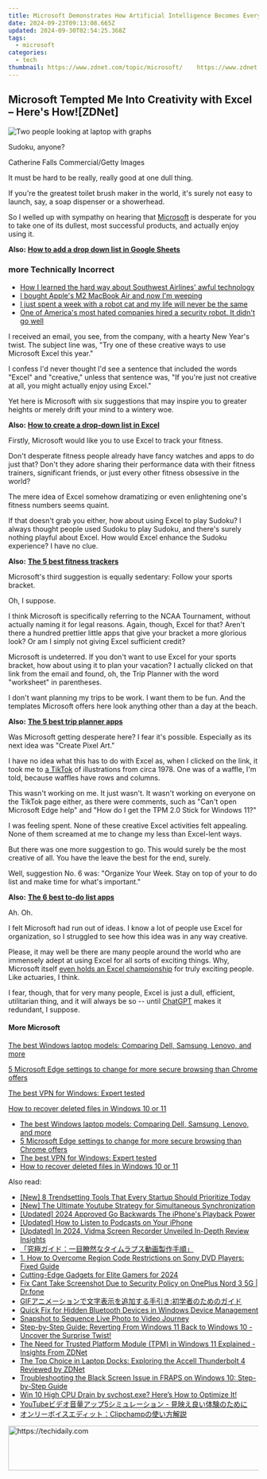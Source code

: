 ```yaml
---
title: Microsoft Demonstrates How Artificial Intelligence Becomes Everyday Companion with Innovative Display - Insights From ZDNet
date: 2024-09-23T09:13:08.665Z
updated: 2024-09-30T02:54:25.368Z
tags:
  - microsoft
categories:
  - tech
thumbnail: https://www.zdnet.com/topic/microsoft/    https://www.zdnet.com/a/img/resize/7c9baac3cf3b02c98770dfc69837ac876a781bb4/2024/03/12/7d9adf58-8ed7-4ae7-93bb-69f6a58c1fec/screenshot-2024-03-12-at-8-59-01am.png?width=170&height=96&fit=crop&format=pjpg&auto=webp
---
```


## Microsoft Tempted Me Into Creativity with Excel – Here's How![ZDNet]

![Two people looking at laptop with graphs](https://www.zdnet.com/a/img/resize/eafd1a387bb7e6b0265f3284c302e0f46ce07339/2023/02/03/af3b58e0-11c8-4c69-a84b-e91c7dc510eb/gettyimages-1441723112.jpg?auto=webp&width=1280)

Sudoku, anyone?

Catherine Falls Commercial/Getty Images

It must be hard to be really, really good at one dull thing.

If you're the greatest toilet brush maker in the world, it's surely not easy to launch, say, a soap dispenser or a showerhead.

So I welled up with sympathy on hearing that [Microsoft](https://www.zdnet.com/home-and-office/work-life/microsoft-teams-premium-is-getting-a-gpt-boost-via-openai/) is desperate for you to take one of its dullest, most successful products, and actually enjoy using it.

**Also:** [**How to add a drop down list in Google Sheets**](https://www.zdnet.com/home-and-office/work-life/how-to-add-a-drop-down-list-in-google-sheets/)

### more Technically Incorrect

* [How I learned the hard way about Southwest Airlines' awful technology](https://www.zdnet.com/article/how-i-learned-the-hard-way-about-southwest-airlines-awful-technology/)
* [I bought Apple's M2 MacBook Air and now I'm weeping](https://www.zdnet.com/article/i-bought-apples-m2-macbook-air-and-now-im-weeping/)
* [I just spent a week with a robot cat and my life will never be the same](https://www.zdnet.com/article/i-just-spent-a-week-with-a-robot-cat-and-my-life-will-never-be-the-same/)
* [One of America's most hated companies hired a security robot. It didn't go well](https://www.zdnet.com/article/one-of-americas-most-hated-companies-hired-a-security-robot-it-didnt-go-well/)

I received an email, you see, from the company, with a hearty New Year's twist. The subject line was, "Try one of these creative ways to use Microsoft Excel this year." 

I confess I'd never thought I'd see a sentence that included the words "Excel" and "creative," unless that sentence was, "If you're just not creative at all, you might actually enjoy using Excel." 

Yet here is Microsoft with six suggestions that may inspire you to greater heights or merely drift your mind to a wintery woe.

**Also:** [**How to create a drop-down list in Excel**](https://www.zdnet.com/home-and-office/work-life/how-to-create-a-drop-down-list-in-excel/)

Firstly, Microsoft would like you to use Excel to track your fitness. 

Don't desperate fitness people already have fancy watches and apps to do just that? Don't they adore sharing their performance data with their fitness trainers, significant friends, or just every other fitness obsessive in the world? 

The mere idea of Excel somehow dramatizing or even enlightening one's fitness numbers seems quaint.

If that doesn't grab you either, how about using Excel to play Sudoku? I always thought people used Sudoku to play Sudoku, and there's surely nothing playful about Excel. How would Excel enhance the Sudoku experience? I have no clue.

**Also:** [**The 5 best fitness trackers**](https://www.zdnet.com/article/best-fitness-tracker/) 

Microsoft's third suggestion is equally sedentary: Follow your sports bracket.

Oh, I suppose. 

I think Microsoft is specifically referring to the NCAA Tournament, without actually naming it for legal reasons. Again, though, Excel for that? Aren't there a hundred prettier little apps that give your bracket a more glorious look? Or am I simply not giving Excel sufficient credit?

Microsoft is undeterred. If you don't want to use Excel for your sports bracket, how about using it to plan your vacation? I actually clicked on that link from the email and found, oh, the Trip Planner with the word "worksheet" in parentheses. 

I don't want planning my trips to be work. I want them to be fun. And the templates Microsoft offers here look anything other than a day at the beach.

**Also:** [**The 5 best trip planner apps**](https://www.zdnet.com/article/best-trip-planner-app/)

Was Microsoft getting desperate here? I fear it's possible. Especially as its next idea was "Create Pixel Art." 

I have no idea what this has to do with Excel as, when I clicked on the link, it took me to [a TikTok](https://www.tiktok.com/@microsoft365/video/7017812421733633285?ocid=cmm50bixyyq) of illustrations from circa 1978\. One was of a waffle, I'm told, because waffles have rows and columns. 

This wasn't working on me. It just wasn't. It wasn't working on everyone on the TikTok page either, as there were comments, such as "Can't open Microsoft Edge help" and "How do I get the TPM 2.0 Stick for Windows 11?"

I was feeling spent. None of these creative Excel activities felt appealing. None of them screamed at me to change my less than Excel-lent ways.

But there was one more suggestion to go. This would surely be the most creative of all. You have the leave the best for the end, surely.

Well, suggestion No. 6 was: "Organize Your Week. Stay on top of your to do list and make time for what's important."

**Also:** [**The 6 best to-do list apps**](https://www.zdnet.com/home-and-office/work-life/best-to-do-list-app/)

Ah. Oh.

I felt Microsoft had run out of ideas. I know a lot of people use Excel for organization, so I struggled to see how this idea was in any way creative.

Please, it may well be there are many people around the world who are immensely adept at using Excel for all sorts of exciting things. Why, Microsoft itself [even holds an Excel championship](https://www.zdnet.com/article/i-just-watched-microsoft-try-to-make-excel-exciting-recovery-wont-be-easy/) for truly exciting people. Like actuaries, I think.

I fear, though, that for very many people, Excel is just a dull, efficient, utilitarian thing, and it will always be so -- until [ChatGPT](https://www.zdnet.com/article/chatgpts-next-big-challenge-helping-microsoft-to-challenge-google-search/) makes it redundant, I suppose.

#### More Microsoft

[The best Windows laptop models: Comparing Dell, Samsung, Lenovo, and more](https://www.zdnet.com/article/best-windows-laptop/ "The best Windows laptop models: Comparing Dell, Samsung, Lenovo, and more")

[5 Microsoft Edge settings to change for more secure browsing than Chrome offers](https://www.zdnet.com/article/5-microsoft-edge-settings-to-change-for-more-secure-browsing-than-chrome-offers/ "5 Microsoft Edge settings to change for more secure browsing than Chrome offers")

[The best VPN for Windows: Expert tested](https://www.zdnet.com/article/best-vpn-for-windows-pc/ "The best VPN for Windows: Expert tested")

[How to recover deleted files in Windows 10 or 11](https://www.zdnet.com/article/how-to-recover-deleted-files-in-windows-10-or-11/ "How to recover deleted files in Windows 10 or 11")

* [The best Windows laptop models: Comparing Dell, Samsung, Lenovo, and more](https://www.zdnet.com/article/best-windows-laptop/ "The best Windows laptop models: Comparing Dell, Samsung, Lenovo, and more")
* [5 Microsoft Edge settings to change for more secure browsing than Chrome offers](https://www.zdnet.com/article/5-microsoft-edge-settings-to-change-for-more-secure-browsing-than-chrome-offers/ "5 Microsoft Edge settings to change for more secure browsing than Chrome offers")
* [The best VPN for Windows: Expert tested](https://www.zdnet.com/article/best-vpn-for-windows-pc/ "The best VPN for Windows: Expert tested")
* [How to recover deleted files in Windows 10 or 11](https://www.zdnet.com/article/how-to-recover-deleted-files-in-windows-10-or-11/ "How to recover deleted files in Windows 10 or 11")

<ins class="adsbygoogle"
     style="display:block"
     data-ad-format="autorelaxed"
     data-ad-client="ca-pub-7571918770474297"
     data-ad-slot="1223367746"></ins>

<ins class="adsbygoogle"
     style="display:block"
     data-ad-client="ca-pub-7571918770474297"
     data-ad-slot="8358498916"
     data-ad-format="auto"
     data-full-width-responsive="true"></ins>

<span class="atpl-alsoreadstyle">Also read:</span>
<div><ul>
<li><a href="https://facebook-video-files.techidaily.com/new-8-trendsetting-tools-that-every-startup-should-prioritize-today/"><u>[New] 8 Trendsetting Tools That Every Startup Should Prioritize Today</u></a></li>
<li><a href="https://facebook-record-videos.techidaily.com/new-the-ultimate-youtube-strategy-for-simultaneous-synchronization/"><u>[New] The Ultimate Youtube Strategy for Simultaneous Synchronization</u></a></li>
<li><a href="https://fox-friendly.techidaily.com/updated-2024-approved-go-backwards-the-iphones-playback-power/"><u>[Updated] 2024 Approved Go Backwards The iPhone's Playback Power</u></a></li>
<li><a href="https://fox-direct.techidaily.com/updated-how-to-listen-to-podcasts-on-your-iphone/"><u>[Updated] How to Listen to Podcasts on Your iPhone</u></a></li>
<li><a href="https://desktop-recording.techidaily.com/updated-in-2024-vidma-screen-recorder-unveiled-in-depth-review-insights/"><u>[Updated] In 2024, Vidma Screen Recorder Unveiled In-Depth Review Insights</u></a></li>
<li><a href="https://win-community.techidaily.com/44cm56m25qw144ks44kk44oj77ya5lia55uu556t54s244gq44k44kk44og44op44ox44k55yuv55s76ko95l2c5oml6acg44cn/"><u>「究極ガイド：一目瞭然なタイムラプス動画製作手順」</u></a></li>
<li><a href="https://win-community.techidaily.com/1-how-to-overcome-region-code-restrictions-on-sony-dvd-players-fixed-guide/"><u>1. How to Overcome Region Code Restrictions on Sony DVD Players: Fixed Guide</u></a></li>
<li><a href="https://youtube-blog.techidaily.com/ng-edge-gadgets-for-elite-gamers-for-2024/"><u>Cutting-Edge Gadgets for Elite Gamers for 2024</u></a></li>
<li><a href="https://howto.techidaily.com/fix-cant-take-screenshot-due-to-security-policy-on-oneplus-nord-3-5g-drfone-by-drfone-fix-android-problems-fix-android-problems/"><u>Fix Cant Take Screenshot Due to Security Policy on OnePlus Nord 3 5G | Dr.fone</u></a></li>
<li><a href="https://win-community.techidaily.com/1726027822715-gif/"><u>GIFアニメーションで文字表示を追加する手引き:初学者のためのガイド</u></a></li>
<li><a href="https://win-howtos.techidaily.com/quick-fix-for-hidden-bluetooth-devices-in-windows-device-management/"><u>Quick Fix for Hidden Bluetooth Devices in Windows Device Management</u></a></li>
<li><a href="https://extra-hints.techidaily.com/snapshot-to-sequence-live-photo-to-video-journey/"><u>Snapshot to Sequence Live Photo to Video Journey</u></a></li>
<li><a href="https://win-community.techidaily.com/step-by-step-guide-reverting-from-windows-11-back-to-windows-10-uncover-the-surprise-twist/"><u>Step-by-Step Guide: Reverting From Windows 11 Back to Windows 10 - Uncover the Surprise Twist!</u></a></li>
<li><a href="https://win-community.techidaily.com/the-need-for-trusted-platform-module-tpm-in-windows-11-explained-insights-from-zdnet/"><u>The Need for Trusted Platform Module (TPM) in Windows 11 Explained - Insights From ZDNet</u></a></li>
<li><a href="https://win-community.techidaily.com/the-top-choice-in-laptop-docks-exploring-the-accell-thunderbolt-4-reviewed-by-zdnet/"><u>The Top Choice in Laptop Docks: Exploring the Accell Thunderbolt 4 Reviewed by ZDNet</u></a></li>
<li><a href="https://win-community.techidaily.com/troubleshooting-the-black-screen-issue-in-fraps-on-windows-10-step-by-step-guide/"><u>Troubleshooting the Black Screen Issue in FRAPS on Windows 10: Step-by-Step Guide</u></a></li>
<li><a href="https://win-howtos.techidaily.com/win-10-high-cpu-drain-by-svchostexe-heres-how-to-optimize-it/"><u>Win 10 High CPU Drain by svchost.exe? Here’s How to Optimize It!</u></a></li>
<li><a href="https://win-community.techidaily.com/1726030375655-youtube5/"><u>YouTubeビデオ音量アップ5シミュレーション - 見映え良い体験のために</u></a></li>
<li><a href="https://win-community.techidaily.com/1726030546395-clipchamp/"><u>オンリーボイスエディット：Clipchampの使い方解説</u></a></li>
</ul></div>

<!-- affiliate ads begin -->
<a href="https://aligracehair.sjv.io/c/5597632/1938721/19272" target="_top" id="1938721">
  <img src="//a.impactradius-go.com/display-ad/19272-1938721" border="0" alt="https://techidaily.com" width="728" height="90"/>
</a>
<img height="0" width="0" src="https://aligracehair.sjv.io/i/5597632/1938721/19272" style="position:absolute;visibility:hidden;" border="0" />
<!-- affiliate ads end -->

